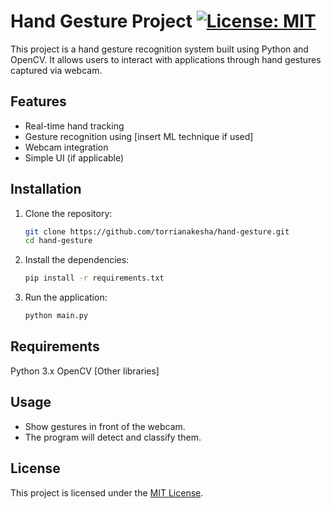 # Hand Gesture Project [![License: MIT](https://img.shields.io/badge/License-MIT-yellow.svg)](LICENSE)
This project is a hand gesture recognition system built using Python and OpenCV. It allows users to interact with applications through hand gestures captured via webcam.

## Features

- Real-time hand tracking
- Gesture recognition using [insert ML technique if used]
- Webcam integration
- Simple UI (if applicable)

## Installation

1. Clone the repository:
   ```bash
   git clone https://github.com/torrianakesha/hand-gesture.git
   cd hand-gesture

2. Install the dependencies:
   ```bash
   pip install -r requirements.txt

3. Run the application:
   ```bash
   python main.py

## Requirements
Python 3.x
OpenCV
[Other libraries]

## Usage
- Show gestures in front of the webcam.
- The program will detect and classify them.

## License
This project is licensed under the [MIT License](LICENSE).
    
